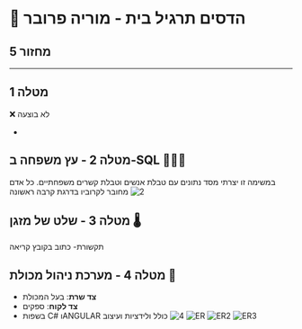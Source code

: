 # 🌳 הדסים תרגיל בית - מוריה פרובר
## מחזור 5

---


## מטלה 1
❌ לא בוצעה

- 

## מטלה 2 - עץ משפחה ב-SQL 👨‍👩‍👦
במשימה זו יצרתי מסד נתונים עם טבלת אנשים וטבלת קשרים משפחתיים.
כל אדם מחובר לקרוביו בדרגת קרבה ראשונה
![2](https://github.com/user-attachments/assets/9e5e87a6-9ca5-4ec3-b61c-f11c9bd55373)




## מטלה 3 - שלט של מזגן 🌡️
תקשורת- כתוב בקובץ קריאה






## מטלה 4 - מערכת ניהול מכולת 🏪
- **צד שרת**: בעל המכולת
- **צד לקוח**: ספקים
- בשפות C# וANGULAR
כולל ולידציות ועיצוב
![4](https://github.com/user-attachments/assets/45a2f537-732d-4d41-b8d1-b62ee1bfeb09)
![ER](https://github.com/user-attachments/assets/f9f873dc-883a-42a0-a555-2c966becbadf)
![ER2](https://github.com/user-attachments/assets/7d0b689c-ffcd-42ed-9841-c876312aa58a)
![ER3](https://github.com/user-attachments/assets/cd5148bb-5cbc-4eec-b7b0-8c4fa315af3b)
